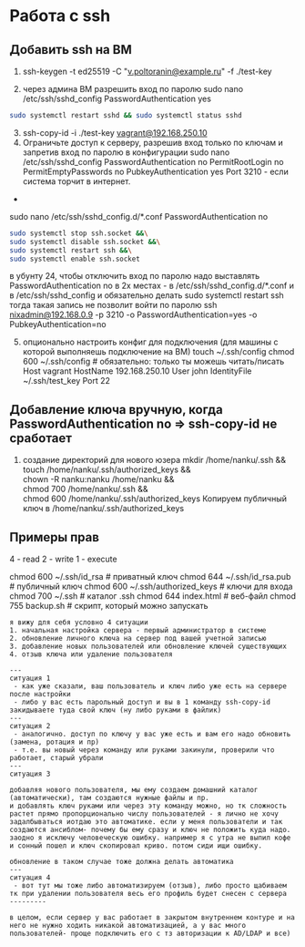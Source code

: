# Работа с ssh

## Добавить ssh на ВМ
1) ssh-keygen -t ed25519 -C "v.poltoranin@example.ru" -f ./test-key

2) через админа ВМ разрешить вход по паролю
sudo nano /etc/ssh/sshd_config
PasswordAuthentication yes
```bash
sudo systemctl restart sshd && sudo systemctl status sshd
```

3) ssh-copy-id -i ./test-key vagrant@192.168.250.10
4) Ограничьте доступ к серверу, разрешив вход только по ключам и запретив вход по паролю в конфигурации
sudo nano /etc/ssh/sshd_config PasswordAuthentication no
PermitRootLogin no
PermitEmptyPasswords no
PubkeyAuthentication yes
Port 3210 - если система торчит в интернет.
+
sudo nano /etc/ssh/sshd_config.d/*.conf
PasswordAuthentication no
```bash
sudo systemctl stop ssh.socket &&\
sudo systemctl disable ssh.socket &&\
sudo systemctl restart ssh &&\
sudo systemctl enable ssh.socket
```

 в убунту 24, чтобы отключить вход по паролю надо выставлять PasswordAuthentication no в 2х местах -
в /etc/ssh/sshd_config.d/*.conf
и в /etc/ssh/sshd_config
и обязательно делать sudo systemctl restart ssh
тогда такая запись не позволит войти по паролю
ssh nixadmin@192.168.0.9 -p 3210 -o PasswordAuthentication=yes -o PubkeyAuthentication=no


5) опционально настроить конфиг для подключения (для машины с которой выполняешь подключение на ВМ)
touch ~/.ssh/config
chmod 600 ~/.ssh/config  # обязательно: только ты можешь читать/писать
Host vagrant
    HostName 192.168.250.10
    User john
    IdentityFile ~/.ssh/test_key
    Port 22


## Добавление ключа вручную, когда PasswordAuthentication no  => ssh-copy-id не сработает

1) создание директорий для нового юзера
mkdir /home/nanku/.ssh &&\
touch /home/nanku/.ssh/authorized_keys &&\
chown -R nanku:nanku /home/nanku &&\
chmod 700 /home/nanku/.ssh &&\
chmod 600 /home/nanku/.ssh/authorized_keys
Копируем публичный ключ в /home/nanku/.ssh/authorized_keys

## Примеры прав
4 - read
2 - write
1 - execute

chmod 600 ~/.ssh/id_rsa                 # приватный ключ
chmod 644 ~/.ssh/id_rsa.pub             # публичный ключ
chmod 600 ~/.ssh/authorized_keys        # ключи для входа
chmod 700 ~/.ssh                        # каталог .ssh
chmod 644 index.html                    # веб-файл
chmod 755 backup.sh                     # скрипт, который можно запускать

```text
я вижу для себя условно 4 ситуации
1. начальная настройка сервера - первый администратор в системе
2. обновление личного ключа на сервер под вашей учетной записью
3. добавление новых пользователей или обновление ключей существующих
4. отзыв ключа или удаление пользователя

---
ситуация 1
 - как уже сказали, ваш пользователь и ключ либо уже есть на сервере после настройки
 - либо у вас есть парольный доступ и вы в 1 команду ssh-copy-id закидываете туда свой ключ (ну либо руками в файлик)
---
ситуация 2
 - аналогично. доступ по ключу у вас уже есть и вам его надо обновить (замена, ротация и пр)
 - т.е. вы новый через команду или руками закинули, проверили что работает, старый убрали
---
ситуация 3

добавляя нового пользователя, мы ему создаем домашний каталог (автоматически), там создаются нужные файлы и пр.
и добавлять ключ руками или через эту команду можно, но тк сложность растет прямо пропорционально числу пользователей - я лично не хочу задалбываться иотдаю это автоматике. если у меня пользователи и так создаются ансиблом- почему бы ему сразу и ключ не положить куда надо.
заодно я исключу человеческую ошибку. например я с утра не выпил кофе и сонный пошел и ключ скопировал криво. потом сиди ищи ошибку.

обновление в таком случае тоже должна делать автоматика
---
ситуация 4
 - вот тут мы тоже либо автоматизируем (отзыв), либо просто щабиваем тк при удалении пользователя весь его профиль будет снесен с сервера
---------

в целом, если сервер у вас работает в закрытом внутреннем контуре и на него не нужно ходить никакой автоматизацией, а у вас много пользователей- проще подключить его с тз авторизации к AD/LDAP и все)
```